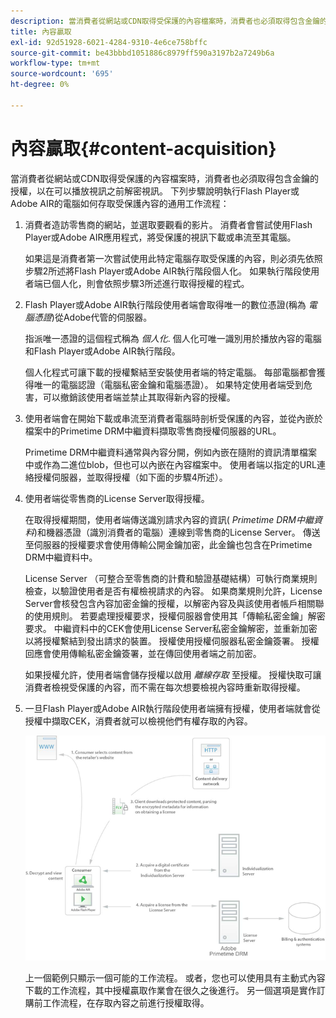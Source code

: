 ```yaml
---
description: 當消費者從網站或CDN取得受保護的內容檔案時，消費者也必須取得包含金鑰的授權，以在可以播放視訊之前解密視訊。 下列步驟說明執行Flash Player或Adobe AIR的電腦如何存取受保護內容的通用工作流程
title: 內容贏取
exl-id: 92d51928-6021-4284-9310-4e6ce758bffc
source-git-commit: be43bbbd1051886c8979ff590a3197b2a7249b6a
workflow-type: tm+mt
source-wordcount: '695'
ht-degree: 0%

---
```


# 內容贏取{#content-acquisition}

當消費者從網站或CDN取得受保護的內容檔案時，消費者也必須取得包含金鑰的授權，以在可以播放視訊之前解密視訊。 下列步驟說明執行Flash Player或Adobe AIR的電腦如何存取受保護內容的通用工作流程：

1. 消費者造訪零售商的網站，並選取要觀看的影片。 消費者會嘗試使用Flash Player或Adobe AIR應用程式，將受保護的視訊下載或串流至其電腦。

   如果這是消費者第一次嘗試使用此特定電腦存取受保護的內容，則必須先依照步驟2所述將Flash Player或Adobe AIR執行階段個人化。 如果執行階段使用者端已個人化，則會依照步驟3所述進行取得授權的程式。

1. Flash Player或Adobe AIR執行階段使用者端會取得唯一的數位憑證(稱為 *電腦憑證*)從Adobe代管的伺服器。

   指派唯一憑證的這個程式稱為 *個人化*. 個人化可唯一識別用於播放內容的電腦和Flash Player或Adobe AIR執行階段。

   個人化程式可讓下載的授權繫結至安裝使用者端的特定電腦。 每部電腦都會獲得唯一的電腦認證（電腦私密金鑰和電腦憑證）。 如果特定使用者端受到危害，可以撤銷該使用者端並禁止其取得新內容的授權。

1. 使用者端會在開始下載或串流至消費者電腦時剖析受保護的內容，並從內嵌於檔案中的Primetime DRM中繼資料擷取零售商授權伺服器的URL。

   Primetime DRM中繼資料通常與內容分開，例如內嵌在隨附的資訊清單檔案中或作為二進位blob，但也可以內嵌在內容檔案中。 使用者端以指定的URL連絡授權伺服器，並取得授權（如下面的步驟4所述）。
1. 使用者端從零售商的License Server取得授權。

   在取得授權期間，使用者端傳送識別請求內容的資訊( *Primetime DRM中繼資料*)和機器憑證（識別消費者的電腦）連線到零售商的License Server。 傳送至伺服器的授權要求會使用傳輸公開金鑰加密，此金鑰也包含在Primetime DRM中繼資料中。

   License Server （可整合至零售商的計費和驗證基礎結構）可執行商業規則檢查，以驗證使用者是否有權檢視請求的內容。 如果商業規則允許，License Server會核發包含內容加密金鑰的授權，以解密內容及與該使用者帳戶相關聯的使用規則。 若要處理授權要求，授權伺服器會使用其「傳輸私密金鑰」解密要求。 中繼資料中的CEK會使用License Server私密金鑰解密，並重新加密以將授權繫結到發出請求的裝置。 授權使用授權伺服器私密金鑰簽署。 授權回應會使用傳輸私密金鑰簽署，並在傳回使用者端之前加密。

   如果授權允許，使用者端會儲存授權以啟用 *離線存取* 至授權。 授權快取可讓消費者檢視受保護的內容，而不需在每次想要檢視內容時重新取得授權。

1. 一旦Flash Player或Adobe AIR執行階段使用者端擁有授權，使用者端就會從授權中擷取CEK，消費者就可以檢視他們有權存取的內容。

   <!--<a id="fig_s43_gc2_44"></a>-->

   ![](assets/FMRMS_fig01_web.png)

   上一個範例只顯示一個可能的工作流程。 或者，您也可以使用具有主動式內容下載的工作流程，其中授權贏取作業會在很久之後進行。 另一個選項是實作訂購前工作流程，在存取內容之前進行授權取得。
